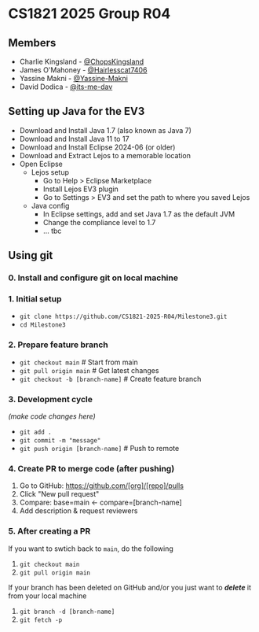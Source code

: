 # CS1821 2025 Group R04

## Members
- Charlie Kingsland - [@ChopsKingsland](www.github.com/ChopsKingsland)
- James O'Mahoney - [@Hairlesscat7406](www.github.com/Hairlesscat7406)
- Yassine Makni - [@Yassine-Makni](www.github.com/Yassine-Makni)
- David Dodica - [@its-me-dav](www.github.com/its-me-dav)

## Setting up Java for the EV3
- Download and Install Java 1.7 (also known as Java 7)
- Download and Install Java 11 to 17
- Download and Install Eclipse 2024-06 (or older)
- Download and Extract Lejos to a memorable location
- Open Eclipse
  - Lejos setup
    - Go to Help > Eclipse Marketplace
    - Install Lejos EV3 plugin
    - Go to Settings > EV3 and set the path to where you saved Lejos
  - Java config
    - In Eclipse settings, add and set Java 1.7 as the default JVM
    - Change the compliance level to 1.7
    - ... tbc

## Using git
### 0. Install and configure git on local machine

### 1. Initial setup
- `git clone https://github.com/CS1821-2025-R04/Milestone3.git`
- `cd Milestone3`

### 2. Prepare feature branch
- `git checkout main` # Start from main
- `git pull origin main` # Get latest changes
- `git checkout -b [branch-name]` # Create feature branch

### 3. Development cycle
*(make code changes here)*
- `git add .`
- `git commit -m "message"`
- `git push origin [branch-name]` # Push to remote

### 4. Create PR to merge code (after pushing)

1. Go to GitHub: https://github.com/[org]/[repo]/pulls
2. Click "New pull request" 
3. Compare: base=main ← compare=[branch-name]
4. Add description & request reviewers

### 5. After creating a PR

If you want to swtich back to `main`, do the following
1. `git checkout main`
2. `git pull origin main`

If your branch has been deleted on GitHub and/or you just want to **_delete_** it from your local machine
1. `git branch -d [branch-name]`
2. `git fetch -p`
